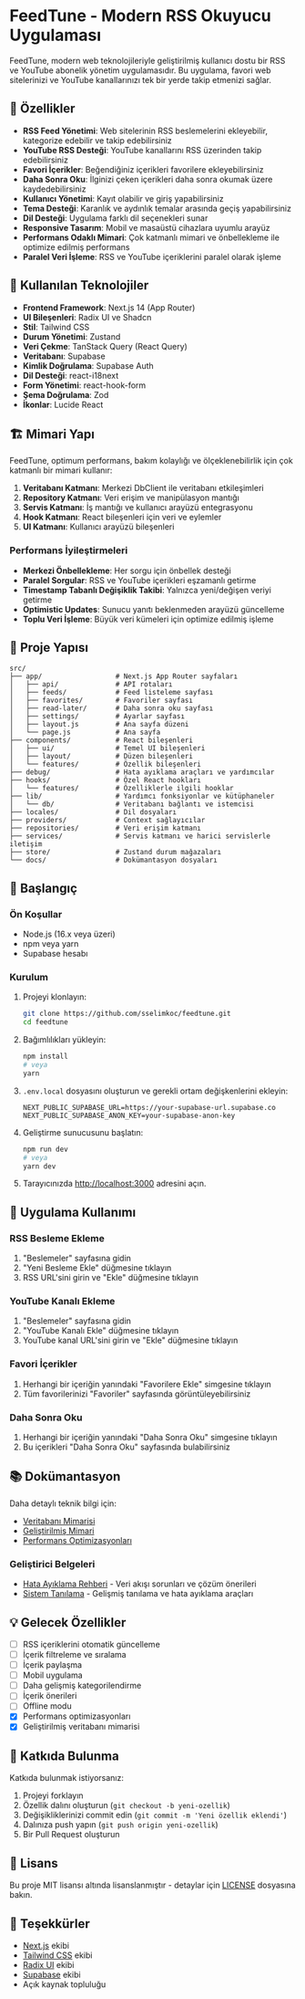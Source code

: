 # FeedTune - Modern RSS Okuyucu Uygulaması

FeedTune, modern web teknolojileriyle geliştirilmiş kullanıcı dostu bir RSS ve YouTube abonelik yönetim uygulamasıdır. Bu uygulama, favori web sitelerinizi ve YouTube kanallarınızı tek bir yerde takip etmenizi sağlar.

## 🚀 Özellikler

- **RSS Feed Yönetimi**: Web sitelerinin RSS beslemelerini ekleyebilir, kategorize edebilir ve takip edebilirsiniz
- **YouTube RSS Desteği**: YouTube kanallarını RSS üzerinden takip edebilirsiniz
- **Favori İçerikler**: Beğendiğiniz içerikleri favorilere ekleyebilirsiniz
- **Daha Sonra Oku**: İlginizi çeken içerikleri daha sonra okumak üzere kaydedebilirsiniz
- **Kullanıcı Yönetimi**: Kayıt olabilir ve giriş yapabilirsiniz
- **Tema Desteği**: Karanlık ve aydınlık temalar arasında geçiş yapabilirsiniz
- **Dil Desteği**: Uygulama farklı dil seçenekleri sunar
- **Responsive Tasarım**: Mobil ve masaüstü cihazlara uyumlu arayüz
- **Performans Odaklı Mimari**: Çok katmanlı mimari ve önbellekleme ile optimize edilmiş performans
- **Paralel Veri İşleme**: RSS ve YouTube içeriklerini paralel olarak işleme

## 🔧 Kullanılan Teknolojiler

- **Frontend Framework**: Next.js 14 (App Router)
- **UI Bileşenleri**: Radix UI ve Shadcn
- **Stil**: Tailwind CSS
- **Durum Yönetimi**: Zustand
- **Veri Çekme**: TanStack Query (React Query)
- **Veritabanı**: Supabase
- **Kimlik Doğrulama**: Supabase Auth
- **Dil Desteği**: react-i18next
- **Form Yönetimi**: react-hook-form
- **Şema Doğrulama**: Zod
- **İkonlar**: Lucide React

## 🏗️ Mimari Yapı

FeedTune, optimum performans, bakım kolaylığı ve ölçeklenebilirlik için çok katmanlı bir mimari kullanır:

1. **Veritabanı Katmanı**: Merkezi DbClient ile veritabanı etkileşimleri
2. **Repository Katmanı**: Veri erişim ve manipülasyon mantığı
3. **Servis Katmanı**: İş mantığı ve kullanıcı arayüzü entegrasyonu
4. **Hook Katmanı**: React bileşenleri için veri ve eylemler
5. **UI Katmanı**: Kullanıcı arayüzü bileşenleri

### Performans İyileştirmeleri

- **Merkezi Önbellekleme**: Her sorgu için önbellek desteği
- **Paralel Sorgular**: RSS ve YouTube içerikleri eşzamanlı getirme
- **Timestamp Tabanlı Değişiklik Takibi**: Yalnızca yeni/değişen veriyi getirme
- **Optimistic Updates**: Sunucu yanıtı beklenmeden arayüzü güncelleme
- **Toplu Veri İşleme**: Büyük veri kümeleri için optimize edilmiş işleme

## 📂 Proje Yapısı

```
src/
├── app/                  # Next.js App Router sayfaları
│   ├── api/              # API rotaları
│   ├── feeds/            # Feed listeleme sayfası
│   ├── favorites/        # Favoriler sayfası
│   ├── read-later/       # Daha sonra oku sayfası
│   ├── settings/         # Ayarlar sayfası
│   ├── layout.js         # Ana sayfa düzeni
│   └── page.js           # Ana sayfa
├── components/           # React bileşenleri
│   ├── ui/               # Temel UI bileşenleri
│   ├── layout/           # Düzen bileşenleri
│   └── features/         # Özellik bileşenleri
├── debug/                # Hata ayıklama araçları ve yardımcılar
├── hooks/                # Özel React hookları
│   └── features/         # Özelliklerle ilgili hooklar
├── lib/                  # Yardımcı fonksiyonlar ve kütüphaneler
│   └── db/               # Veritabanı bağlantı ve istemcisi
├── locales/              # Dil dosyaları
├── providers/            # Context sağlayıcılar
├── repositories/         # Veri erişim katmanı
├── services/             # Servis katmanı ve harici servislerle iletişim
├── store/                # Zustand durum mağazaları
└── docs/                 # Dokümantasyon dosyaları
```

## 🏁 Başlangıç

### Ön Koşullar

- Node.js (16.x veya üzeri)
- npm veya yarn
- Supabase hesabı

### Kurulum

1. Projeyi klonlayın:
   ```bash
   git clone https://github.com/sselimkoc/feedtune.git
   cd feedtune
   ```

2. Bağımlılıkları yükleyin:
   ```bash
   npm install
   # veya
   yarn
   ```

3. `.env.local` dosyasını oluşturun ve gerekli ortam değişkenlerini ekleyin:
   ```env
   NEXT_PUBLIC_SUPABASE_URL=https://your-supabase-url.supabase.co
   NEXT_PUBLIC_SUPABASE_ANON_KEY=your-supabase-anon-key
   ```

4. Geliştirme sunucusunu başlatın:
   ```bash
   npm run dev
   # veya
   yarn dev
   ```

5. Tarayıcınızda [http://localhost:3000](http://localhost:3000) adresini açın.

## 📱 Uygulama Kullanımı

### RSS Besleme Ekleme

1. "Beslemeler" sayfasına gidin
2. "Yeni Besleme Ekle" düğmesine tıklayın
3. RSS URL'sini girin ve "Ekle" düğmesine tıklayın

### YouTube Kanalı Ekleme

1. "Beslemeler" sayfasına gidin
2. "YouTube Kanalı Ekle" düğmesine tıklayın
3. YouTube kanal URL'sini girin ve "Ekle" düğmesine tıklayın

### Favori İçerikler

1. Herhangi bir içeriğin yanındaki "Favorilere Ekle" simgesine tıklayın
2. Tüm favorilerinizi "Favoriler" sayfasında görüntüleyebilirsiniz

### Daha Sonra Oku

1. Herhangi bir içeriğin yanındaki "Daha Sonra Oku" simgesine tıklayın
2. Bu içerikleri "Daha Sonra Oku" sayfasında bulabilirsiniz

## 📚 Dokümantasyon

Daha detaylı teknik bilgi için:

- [Veritabanı Mimarisi](src/docs/DATABASE_ARCHITECTURE.md)
- [Geliştirilmiş Mimari](src/docs/ENHANCED_ARCHITECTURE.md)
- [Performans Optimizasyonları](src/docs/PERFORMANCE.md)

### Geliştirici Belgeleri

- [Hata Ayıklama Rehberi](src/docs/DEBUGGING_GUIDE.md) - Veri akışı sorunları ve çözüm önerileri
- [Sistem Tanılama](src/debug/feedDebugger.js) - Gelişmiş tanılama ve hata ayıklama araçları

## 💡 Gelecek Özellikler

- [ ] RSS içeriklerini otomatik güncelleme
- [ ] İçerik filtreleme ve sıralama
- [ ] İçerik paylaşma
- [ ] Mobil uygulama
- [ ] Daha gelişmiş kategorilendirme
- [ ] İçerik önerileri
- [ ] Offline modu
- [x] Performans optimizasyonları
- [x] Geliştirilmiş veritabanı mimarisi

## 🤝 Katkıda Bulunma

Katkıda bulunmak istiyorsanız:

1. Projeyi forklayın
2. Özellik dalını oluşturun (`git checkout -b yeni-ozellik`)
3. Değişikliklerinizi commit edin (`git commit -m 'Yeni özellik eklendi'`)
4. Dalınıza push yapın (`git push origin yeni-ozellik`)
5. Bir Pull Request oluşturun

## 📄 Lisans

Bu proje MIT lisansı altında lisanslanmıştır - detaylar için [LICENSE](LICENSE) dosyasına bakın.

## 🙏 Teşekkürler

- [Next.js](https://nextjs.org/) ekibi
- [Tailwind CSS](https://tailwindcss.com/) ekibi
- [Radix UI](https://www.radix-ui.com/) ekibi
- [Supabase](https://supabase.io/) ekibi
- Açık kaynak topluluğu
